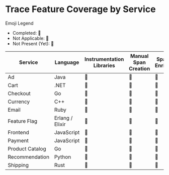# Trace Feature Coverage by Service

Emoji Legend

- Completed: :100:
- Not Applicable: :no_bell:
- Not Present (Yet): :construction:

| Service         | Language        | Instrumentation Libraries | Manual Span Creation | Span Data Enrichment | RPC Context Propagation | Span Links | Baggage        |
|-----------------|-----------------|---------------------------|----------------------|----------------------|-------------------------|------------|----------------|
| Ad              | Java            | :100:                     | :100:                | :100:                | :no_bell:               | :no_bell:  | :no_bell:      |
| Cart            | .NET            | :100:                     | :construction:       | :100:                | :no_bell:               | :no_bell:  | :no_bell:      |
| Checkout        | Go              | :100:                     | :100:                | :100:                | :no_bell:               | :no_bell:  | :no_bell:      |
| Currency        | C++             | :no_bell:                 | :100:                | :100:                | :100:                   | :no_bell:  | :no_bell:      |
| Email           | Ruby            | :100:                     | :100:                | :100:                | :no_bell:               | :no_bell:  | :no_bell:      |
| Feature Flag    | Erlang / Elixir | :100:                     | :construction:       | :construction:       | :no_bell:               | :no_bell:  | :no_bell:      |
| Frontend        | JavaScript      | :100:                     | :100:                | :100:                | :no_bell:               | :100:      | :100:          |
| Payment         | JavaScript      | :100:                     | :100:                | :100:                | :no_bell:               | :no_bell:  | :construction: |
| Product Catalog | Go              | :100:                     | :construction:       | :100:                | :no_bell:               | :no_bell:  | :no_bell:      |
| Recommendation  | Python          | :100:                     | :100:                | :100:                | :no_bell:               | :no_bell:  | :no_bell:      |
| Shipping        | Rust            | :no_bell:                 | :100:                | :100:                | :100:                   | :no_bell:  | :no_bell:      |
